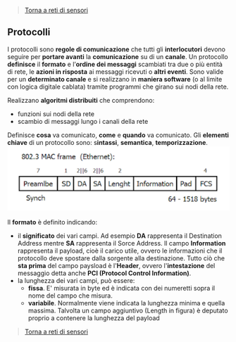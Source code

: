 >[Torna a reti di sensori](sensornetworkshort.md#reti-di-sensori-e-attuatori)

## **Protocolli**

I protocolli sono **regole di comunicazione** che tutti gli **interlocutori** devono seguire per **portare avanti** la **comunicazione** su di un **canale**.
Un protocollo **definisce** il **formato** e l’**ordine dei messaggi** scambiati tra due o più entità di rete, le **azioni in risposta** ai messaggi ricevuti o **altri eventi**.
Sono valide per un **determinato canale** e si realizzano in **maniera software** (o al limite con logica digitale cablata) tramite programmi che girano sui nodi della rete.

Realizzano **algoritmi distribuiti** che comprendono:
- funzioni sui nodi della rete
- scambio di messaggi lungo i canali della rete

Definisce **cosa** va comunicato, **come** e **quando** va comunicato. Gli **elementi chiave** di un protocollo sono: s**intassi**, **semantica**, **temporizzazione**.
<img src="MACframeEthernet.png" alt="alt text" width="600">

Il **formato** è definito indicando:
- il **significato** dei vari campi. Ad esempio **DA** rappresenta il Destination Address mentre **SA** rappresenta il Sorce Address. Il campo **Information** rappresenta il payload, cioè il carico utile, ovvero le informazioni che il protocollo deve spostare dalla sorgente alla destinazione. Tutto ciò che **sta prima** del campo paysload è l'**Header**, ovvero l'**intestazione** del messaggio detta anche **PCI (Protocol Control Information)**.
- la lunghezza dei vari campi, può essere:
    - **fissa**. E' misurata in byte ed è indicata con dei numeretti sopra il nome del campo che misura.
    - **variabile**. Normalmente viene indicata la lunghezza minima e quella massima. Talvolta un campo aggiuntivo (Length in figura) è deputato proprio a contenere la lunghezza del payload 




>[Torna a reti di sensori](sensornetworkshort.md#reti-di-sensori-e-attuatori)
